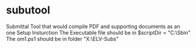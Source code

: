 subutool
========

Submittal Tool that would compile PDF and supporting documents as an one 
Setup Insturction
The Executable file should be in $scriptDir = "C:\Sbin" 
The om1.ps1 should be in folder "X:\ELV-Subs"
